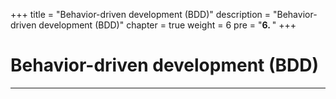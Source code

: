 +++
title = "Behavior-driven development (BDD)"
description = "Behavior-driven development (BDD)"
chapter = true
weight = 6
pre = "<b>6. </b>"
+++

# Behavior-driven development (BDD)
---
